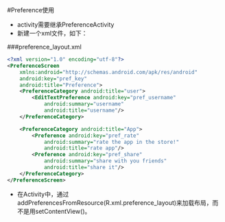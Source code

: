 #Preference使用
- activity需要继承PreferenceActivity
- 新建一个xml文件，如下：

###preference_layout.xml
```xml
<?xml version="1.0" encoding="utf-8"?>
<PreferenceScreen
    xmlns:android="http://schemas.android.com/apk/res/android"
    android:key="pref_key"
    android:title="Preference">
    <PreferenceCategory android:title="user">
        <EditTextPreference android:key="pref_username"
            android:summary="username"
            android:title="username"/>
    </PreferenceCategory>

    <PreferenceCategory android:title="App">
        <Preference android:key="pref_rate"
            android:summary="rate the app in the store!"
            android:title="rate app"/>
        <Preference android:key="pref_share"
            android:summary="share with you friends"
            android:title="share it"/>
    </PreferenceCategory>
</PreferenceScreen>
```
- 在Activity中，通过addPreferencesFromResource(R.xml.preference_layout)来加载布局，而不是用setContentView()。



